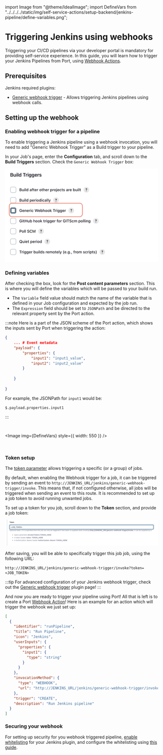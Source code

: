 import Image from "@theme/IdealImage";
import DefineVars from "../../../../static/img/self-service-actions/setup-backend/jenkins-pipeline/define-variables.png";

# Triggering Jenkins using webhooks

Triggering your CI/CD pipelines via your developer portal is mandatory for providing self-service experience.
In this guide, you will learn how to trigger your Jenkins Pipelines from Port, using [Webhook Actions](../webhook/).

## Prerequisites

Jenkins required plugins:

- [Generic webhook trigger](https://plugins.jenkins.io/generic-webhook-trigger/) - Allows triggering Jenkins pipelines using webhook calls.

## Setting up the webhook

### Enabling webhook trigger for a pipeline

To enable triggering a Jenkins pipeline using a webhook invocation, you will need to add "Generic Webhook Trigger" as a Build trigger to your pipeline.

In your Job's page, enter the **Configuration** tab, and scroll down to the **Build Triggers** section. Check the `Generic Webhook Trigger` box:

![Enable generic webhook](../../../../static/img/self-service-actions/setup-backend/jenkins-pipeline/check-generic-webhook-option.png)

### Defining variables

After checking the box, look for the **Post content parameters** section. This is where you will define the variables which will be passed to your build run.

- The `Variable` field value should match the name of the variable that is defined in your Job configuration and expected by the job run.
- The `Expression` field should be set to `JSONPath` and be directed to the relevant property sent by the Port action.

:::note
Here is a part of the JSON scheme of the Port action, which shows the inputs sent by Port when triggering the action:

```json showLineNumber
{
    ... # Event metadata
    "payload": {
        "properties": {
            "input1": "input1_value",
            "input2": "input2_value"
        }

    }

}
```

For example, the JSONPath for `input1` would be:

```text
$.payload.properties.input1
```

:::

<br/>

<Image img={DefineVars} style={{ width: 550 }} />

<br/>

### Token setup

The [token parameter](https://plugins.jenkins.io/generic-webhook-trigger/#plugin-content-token-parameter) allows triggering a specific (or a group) of jobs.

By default, when enabling the Webhook trigger for a job, it can be triggered by sending an event to `http://JENKINS_URL/jenkins/generic-webhook-trigger/invoke`. This means that, if not configured otherwise, all jobs will be triggered when sending an event to this route. It is recommended to set up a job token to avoid running unwanted jobs.

To set up a token for you job, scroll down to the **Token** section, and provide a job token:

![Configure Token](../../../../static/img/self-service-actions/setup-backend/jenkins-pipeline/configure-token.png)

After saving, you will be able to specifically trigger this job job, using the following URL:

```text showLineNumbers
http://JENKINS_URL/jenkins/generic-webhook-trigger/invoke?token=<JOB_TOKEN>
```

:::tip
For advanced configuration of your Jenkins webhook trigger, check out the [Generic webhook trigger](https://plugins.jenkins.io/generic-webhook-trigger/) plugin page!
:::

And now you are ready to trigger your pipeline using Port! All that is left is to create a Port [Webhook Action](../webhook/)!
Here is an example for an action which will trigger the webhook we just set up:

```json showLineNumbers
[
  {
    "identifier": "runPipeline",
    "title": "Run Pipeline",
    "icon": "Jenkins",
    "userInputs": {
      "properties": {
        "input1": {
          "type": "string"
        }
      }
    },
    "invocationMethod": {
      "type": "WEBHOOK",
      "url": "http://JENKINS_URL/jenkins/generic-webhook-trigger/invoke?token=<JOB_TOKEN>"
    },
    "trigger": "CREATE",
    "description": "Run Jenkins pipeline"
  }
]
```

### Securing your webhook

For setting up security for you webhook triggered pipeline, [enable whitelisting](https://plugins.jenkins.io/generic-webhook-trigger/#plugin-content-whitelist-hosts) for your Jenkins plugin, and configure the whitelisting using [this guide](../webhook/signature-verification.md).
